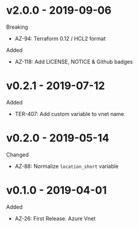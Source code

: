 # v2.0.0 - 2019-09-06

Breaking
  * AZ-94: Terraform 0.12 / HCL2 format

Added
  * AZ-118: Add LICENSE, NOTICE & Github badges

# v0.2.1 - 2019-07-12

Added
  * TER-407: Add custom variable to vnet name

# v0.2.0 - 2019-05-14

Changed
  * AZ-88: Normalize `location_short` variable

# v0.1.0 - 2019-04-01

Added
  * AZ-26: First Release. Azure Vnet
